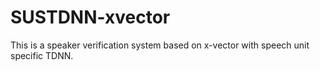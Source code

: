 # SUSTDNN-xvector
This is a speaker verification system based on x-vector with speech unit specific TDNN.
